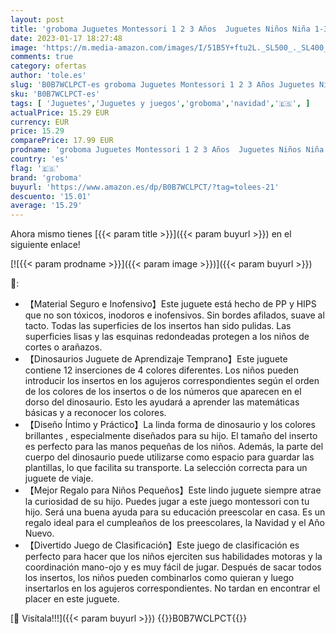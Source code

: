 ```yaml
---
layout: post
title: 'groboma Juguetes Montessori 1 2 3 Años  Juguetes Niños Niña 1-3 Años Educativos Juegos Montessori 1-3 Años Juguetes Bebes 6-18 Meses Regalos Originales Bebes Niños Niña 1 año Regalo Navidad Niño'
date: 2023-01-17 18:27:48
image: 'https://m.media-amazon.com/images/I/51B5Y+ftu2L._SL500_._SL400_.jpg'
comments: true
category: ofertas
author: 'tole.es'
slug: 'B0B7WCLPCT-es groboma Juguetes Montessori 1 2 3 Años Juguetes Niños Niña...'
sku: 'B0B7WCLPCT-es'
tags: [ 'Juguetes','Juguetes y juegos','groboma','navidad','🇪🇸', ]
actualPrice: 15.29 EUR
currency: EUR
price: 15.29
comparePrice: 17.99 EUR
prodname: 'groboma Juguetes Montessori 1 2 3 Años  Juguetes Niños Niña 1-3 Años Educativos Juegos Montessori 1-3 Años Juguetes Bebes 6-18 Meses Regalos Originales Bebes Niños Niña 1 año Regalo Navidad Niño'
country: 'es'
flag: '🇪🇸'
brand: 'groboma'
buyurl: 'https://www.amazon.es/dp/B0B7WCLPCT/?tag=tolees-21'
descuento: '15.01'
average: '15.29'
---
```


Ahora mismo tienes [{{< param title >}}]({{< param buyurl >}}) en el siguiente enlace!

[![{{< param prodname >}}]({{< param image >}})]({{< param buyurl >}})

🔎:

- 【Material Seguro e Inofensivo】Este juguete está hecho de PP y HIPS que no son tóxicos, inodoros e inofensivos. Sin bordes afilados, suave al tacto. Todas las superficies de los insertos han sido pulidas. Las superficies lisas y las esquinas redondeadas protegen a los niños de cortes o arañazos.
- 【Dinosaurios Juguete de Aprendizaje Temprano】Este juguete contiene 12 inserciones de 4 colores diferentes. Los niños pueden introducir los insertos en los agujeros correspondientes según el orden de los colores de los insertos o de los números que aparecen en el dorso del dinosaurio. Esto les ayudará a aprender las matemáticas básicas y a reconocer los colores.
- 【Diseño Íntimo y Práctico】La linda forma de dinosaurio y los colores brillantes , especialmente diseñados para su hijo. El tamaño del inserto es perfecto para las manos pequeñas de los niños. Además, la parte del cuerpo del dinosaurio puede utilizarse como espacio para guardar las plantillas, lo que facilita su transporte. La selección correcta para un juguete de viaje.
- 【Mejor Regalo para Niños Pequeños】Este lindo juguete siempre atrae la curiosidad de su hijo. Puedes jugar a este juego montessori con tu hijo. Será una buena ayuda para su educación preescolar en casa. Es un regalo ideal para el cumpleaños de los preescolares, la Navidad y el Año Nuevo.
- 【Divertido Juego de Clasificación】Este juego de clasificación es perfecto para hacer que los niños ejerciten sus habilidades motoras y la coordinación mano-ojo y es muy fácil de jugar. Después de sacar todos los insertos, los niños pueden combinarlos como quieran y luego insertarlos en los agujeros correspondientes. No tardan en encontrar el placer en este juguete.

[🛒 Visítala!!!]({{< param buyurl >}})
{{<world>}}B0B7WCLPCT{{</world>}}
